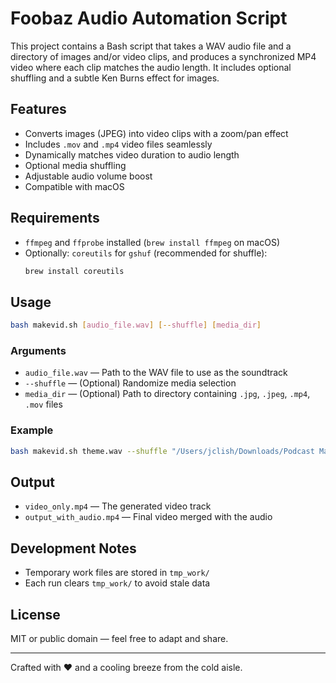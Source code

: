 # Foobaz Audio Automation Script

This project contains a Bash script that takes a WAV audio file and a directory of images and/or video clips, and produces a synchronized MP4 video where each clip matches the audio length. It includes optional shuffling and a subtle Ken Burns effect for images.

## Features

- Converts images (JPEG) into video clips with a zoom/pan effect
- Includes `.mov` and `.mp4` video files seamlessly
- Dynamically matches video duration to audio length
- Optional media shuffling
- Adjustable audio volume boost
- Compatible with macOS

## Requirements

- `ffmpeg` and `ffprobe` installed (`brew install ffmpeg` on macOS)
- Optionally: `coreutils` for `gshuf` (recommended for shuffle):
  ```bash
  brew install coreutils
  ```

## Usage

```bash
bash makevid.sh [audio_file.wav] [--shuffle] [media_dir]
```

### Arguments

- `audio_file.wav` — Path to the WAV file to use as the soundtrack
- `--shuffle` — (Optional) Randomize media selection
- `media_dir` — (Optional) Path to directory containing `.jpg`, `.jpeg`, `.mp4`, `.mov` files

### Example

```bash
bash makevid.sh theme.wav --shuffle "/Users/jclish/Downloads/Podcast Materials/Adobe Stock"
```

## Output

- `video_only.mp4` — The generated video track
- `output_with_audio.mp4` — Final video merged with the audio

## Development Notes

- Temporary work files are stored in `tmp_work/`
- Each run clears `tmp_work/` to avoid stale data

## License

MIT or public domain — feel free to adapt and share.

---

Crafted with ❤️ and a cooling breeze from the cold aisle.

